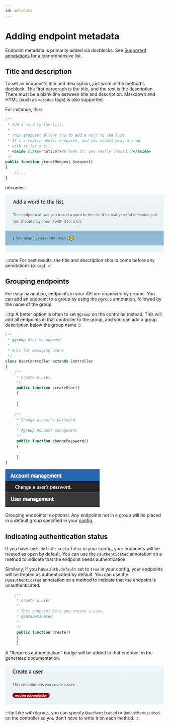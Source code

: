 ```yaml
---
id: metadata
---
```


# Adding endpoint metadata
Endpoint metadata is primarily added via docblocks. See [Supported annotations](../reference/annotations) for a comprehensive list.

## Title and description
To set an endpoint's title and description, just write in the method's docblock. The first paragraph is the title, and the rest is the description. There must be a blank line between title and description. Markdown and HTML (such as `<aside>` tags) is also supported.

For instance, this:

```php
/**
 * Add a word to the list.
 *
 * This endpoint allows you to add a word to the list.
 * It's a really useful endpoint, and you should play around 
 * with it for a bit.
 * <aside class="notice">We mean it; you really should.😕</aside>
 */
public function store(Request $request)
{
    //...
}
```

becomes:

![](../../static/img/screenshots/endpoint-title-description.png)

:::note
For best results, the title and description should come before any annotations (`@-tag`).
:::

## Grouping endpoints
For easy navigation, endpoints in your API are organized by groups. You can add an endpoint to a group by using the `@group` annotation, followed by the name of the group.

:::tip
A better option is often to set `@group` on the controller instead. This will add all endpoints in that controller to the group, and you can add a group description below the group name
:::

```php
/**
 * @group User management
 *
 * APIs for managing users
 */
class UserController extends Controller
{
	/**
	 * Create a user.
	 */
	 public function createUser()
	 {

	 }
	 
	/**
     * Change a user's password.
     * 
	 * @group Account management
	 */
	 public function changePassword()
	 {

	 }
}
``` 

![](../../static/img/screenshots/endpoint-groups.png)

Grouping endpoints is optional. Any endpoints not in a group will be placed in a default group specified in your [config](../reference/10-config.md#default_group).

## Indicating authentication status
If you have `auth.default` set to `false` in your config, your endpoints will be treated as open by default. You can use the `@authenticated` annotation on a method to indicate that the endpoint needs authentication.

Similarly, if you have `auth.default` set to `true` in your config, your endpoints will be treated as authenticated by default. You can use the `@unauthenticated` annotation on a method to indicate that the endpoint is unauthenticated.

```php
    /**
     * Create a user
     *
     * This endpoint lets you create a user.
     * @authenticated
     *
     */
     public function create()
     {    
     }
```

A "Requires authentication" badge will be added to that endpoint in the generated documentation. 

![](../../static/img/screenshots/endpoint-auth.png)

:::tip
Like with `@group`, you can specify `@authenticated` or `@unauthenticated` on the controller so you don't have to write it on each method.
:::
